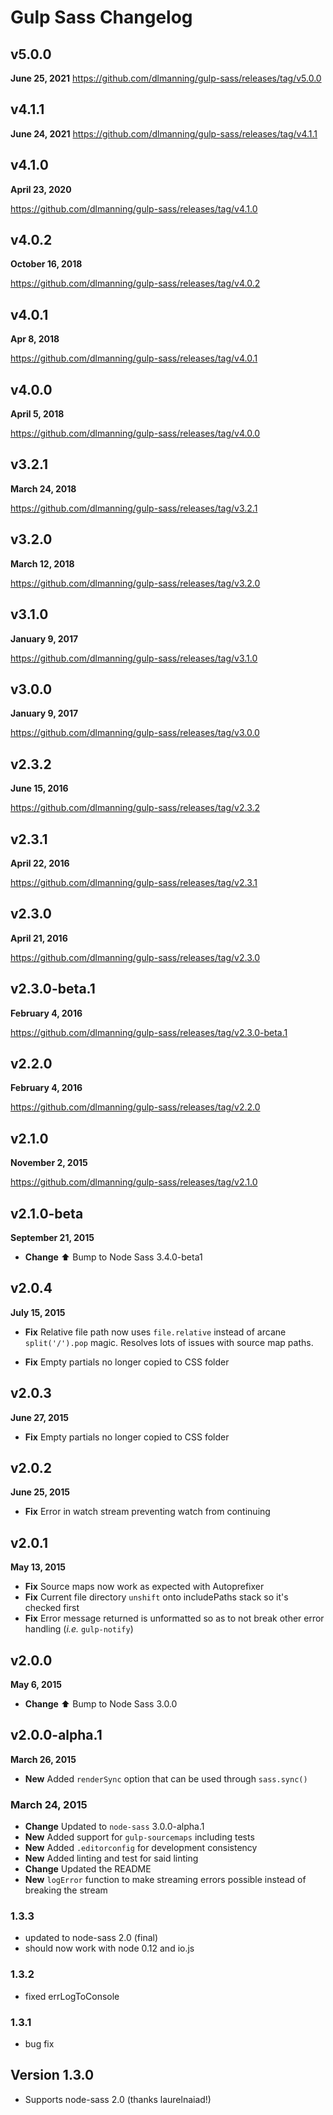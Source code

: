 # Gulp Sass Changelog

## v5.0.0
**June 25, 2021**
https://github.com/dlmanning/gulp-sass/releases/tag/v5.0.0

## v4.1.1
**June 24, 2021**
https://github.com/dlmanning/gulp-sass/releases/tag/v4.1.1

## v4.1.0
**April 23, 2020**

https://github.com/dlmanning/gulp-sass/releases/tag/v4.1.0

## v4.0.2
**October 16, 2018**

https://github.com/dlmanning/gulp-sass/releases/tag/v4.0.2

## v4.0.1
**Apr 8, 2018**

https://github.com/dlmanning/gulp-sass/releases/tag/v4.0.1

## v4.0.0
**April 5, 2018**

https://github.com/dlmanning/gulp-sass/releases/tag/v4.0.0

## v3.2.1
**March 24, 2018**

https://github.com/dlmanning/gulp-sass/releases/tag/v3.2.1

## v3.2.0
**March 12, 2018**

https://github.com/dlmanning/gulp-sass/releases/tag/v3.2.0

## v3.1.0
**January 9, 2017**

https://github.com/dlmanning/gulp-sass/releases/tag/v3.1.0

## v3.0.0
**January 9, 2017**

https://github.com/dlmanning/gulp-sass/releases/tag/v3.0.0

## v2.3.2
**June 15, 2016**

https://github.com/dlmanning/gulp-sass/releases/tag/v2.3.2

## v2.3.1
**April 22, 2016**

https://github.com/dlmanning/gulp-sass/releases/tag/v2.3.1

## v2.3.0
**April 21, 2016**

https://github.com/dlmanning/gulp-sass/releases/tag/v2.3.0

## v2.3.0-beta.1
**February 4, 2016**

https://github.com/dlmanning/gulp-sass/releases/tag/v2.3.0-beta.1

## v2.2.0
**February 4, 2016**

https://github.com/dlmanning/gulp-sass/releases/tag/v2.2.0

## v2.1.0
**November 2, 2015**

https://github.com/dlmanning/gulp-sass/releases/tag/v2.1.0

## v2.1.0-beta
**September 21, 2015**

* **Change** :arrow_up: Bump to Node Sass 3.4.0-beta1

## v2.0.4
**July 15, 2015**

* **Fix** Relative file path now uses `file.relative` instead of arcane `split('/').pop` magic. Resolves lots of issues with source map paths.

* **Fix** Empty partials no longer copied to CSS folder

## v2.0.3
**June 27, 2015**

* **Fix** Empty partials no longer copied to CSS folder

## v2.0.2
**June 25, 2015**

* **Fix** Error in watch stream preventing watch from continuing

## v2.0.1
**May 13, 2015**

* **Fix** Source maps now work as expected with Autoprefixer
* **Fix** Current file directory `unshift` onto includePaths stack so it's checked first
* **Fix** Error message returned is unformatted so as to not break other error handling (*i.e.* `gulp-notify`)

## v2.0.0
**May 6, 2015**

* **Change** :arrow_up: Bump to Node Sass 3.0.0

## v2.0.0-alpha.1
**March 26, 2015**

* **New** Added `renderSync` option that can be used through `sass.sync()`

### March 24, 2015
* **Change** Updated to `node-sass` 3.0.0-alpha.1
* **New** Added support for `gulp-sourcemaps` including tests
* **New** Added `.editorconfig` for development consistency
* **New** Added linting and test for said linting
* **Change** Updated the README
* **New** `logError` function to make streaming errors possible instead of breaking the stream

### 1.3.3

* updated to node-sass 2.0 (final)
* should now work with node 0.12 and io.js

### 1.3.2

* fixed errLogToConsole

### 1.3.1

* bug fix

## Version 1.3.0

* Supports node-sass 2.0 (thanks laurelnaiad!)
